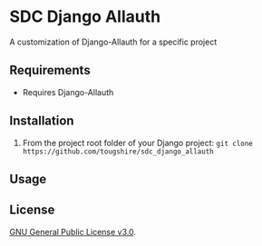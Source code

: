 # SDC Django Allauth
A customization of Django-Allauth for a specific project

## Requirements

- Requires Django-Allauth

## Installation

1. From the project root folder of your Django project: ```git clone https://github.com/tougshire/sdc_django_allauth```

## Usage

## License

[GNU General Public License v3.0]([LICENSE](https://www.gnu.org/licenses/gpl-3.0.en.html)).
